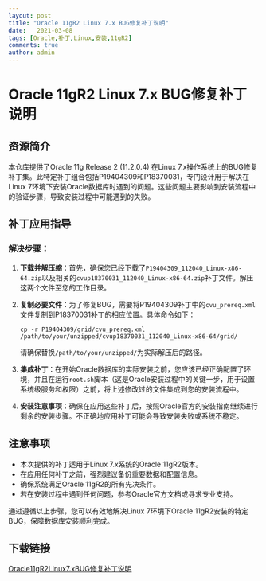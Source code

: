 ```yaml
---
layout: post
title: "Oracle 11gR2 Linux 7.x BUG修复补丁说明"
date:   2021-03-08
tags: [Oracle,补丁,Linux,安装,11gR2]
comments: true
author: admin
---
```

# Oracle 11gR2 Linux 7.x BUG修复补丁说明

## 资源简介

本仓库提供了Oracle 11g Release 2 (11.2.0.4) 在Linux 7.x操作系统上的BUG修复补丁集。此特定补丁组合包括P19404309和P18370031，专门设计用于解决在Linux 7环境下安装Oracle数据库时遇到的问题。这些问题主要影响到安装流程中的验证步骤，导致安装过程中可能遇到的失败。

## 补丁应用指导

### 解决步骤：

1. **下载并解压缩**：首先，确保您已经下载了`P19404309_112040_Linux-x86-64.zip`以及相关的`cvup18370031_112040_Linux-x86-64.zip`补丁文件。解压这两个文件至您的工作目录。

2. **复制必要文件**：为了修复BUG，需要将P19404309补丁中的`cvu_prereq.xml`文件复制到P18370031补丁的相应位置。具体命令如下：
   ```shell
   cp -r P19404309/grid/cvu_prereq.xml /path/to/your/unzipped/cvup18370031_112040_Linux-x86-64/grid/
   ```
   请确保替换`/path/to/your/unzipped/`为实际解压后的路径。

3. **集成补丁**：在开始Oracle数据库的实际安装之前，您应该已经正确配置了环境，并且在运行`root.sh`脚本（这是Oracle安装过程中的关键一步，用于设置系统级服务和权限）之前，将上述修改过的文件集成到您的安装流程中。

4. **安装注意事项**：确保在应用这些补丁后，按照Oracle官方的安装指南继续进行剩余的安装步骤。不正确地应用补丁可能会导致安装失败或系统不稳定。

## 注意事项

- 本次提供的补丁适用于Linux 7.x系统的Oracle 11gR2版本。
- 在应用任何补丁之前，强烈建议备份重要数据和配置信息。
- 确保系统满足Oracle 11gR2的所有先决条件。
- 若在安装过程中遇到任何问题，参考Oracle官方文档或寻求专业支持。

通过遵循以上步骤，您可以有效地解决Linux 7环境下Oracle 11gR2安装的特定BUG，保障数据库安装顺利完成。

## 下载链接

[Oracle11gR2Linux7.xBUG修复补丁说明](https://pan.quark.cn/s/e381e826b150)